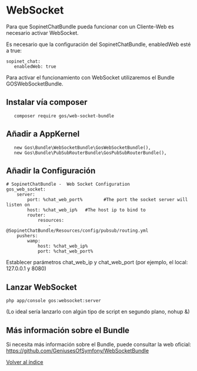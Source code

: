 # WebSocket

Para que SopinetChatBundle pueda funcionar con un Cliente-Web es necesario activar WebSocket.

Es necesario que la configuración del SopinetChatBundle, enabledWeb esté a true:

```
sopinet_chat:
   enabledWeb: true
```

Para activar el funcionamiento con WebSocket utilizaremos el Bundle GOSWebSocketBundle.

## Instalar vía composer

```
   composer require gos/web-socket-bundle
```

## Añadir a AppKernel

```
   new Gos\Bundle\WebSocketBundle\GosWebSocketBundle(),
   new Gos\Bundle\PubSubRouterBundle\GosPubSubRouterBundle(),
```

## Añadir la Configuración

```
# SopinetChatBundle -  Web Socket Configuration
gos_web_socket:
    server:
        port: %chat_web_port%        #The port the socket server will listen on
        host: %chat_web_ip%   #The host ip to bind to
        router:
            resources:
                - @SopinetChatBundle/Resources/config/pubsub/routing.yml
    pushers:
        wamp:
            host: %chat_web_ip%
            port: %chat_web_port%
```

Establecer parámetros chat_web_ip y chat_web_port (por ejemplo, el local: 127.0.0.1 y 8080)

## Lanzar WebSocket

```
php app/console gos:websocket:server
```

(Lo ideal sería lanzarlo con algún tipo de script en segundo plano, nohup &)

## Más información sobre el Bundle

Si necesita más información sobre el Bundle, puede consultar la web oficial:
https://github.com/GeniusesOfSymfony/WebSocketBundle

[Volver al índice](README.md)
